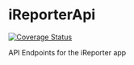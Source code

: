 # iReporterApi

[![Coverage Status](https://coveralls.io/repos/github/ringtho/iReporterApi/badge.svg?branch=develop)](https://coveralls.io/github/ringtho/iReporterApi?branch=develop)

API Endpoints for the iReporter app
